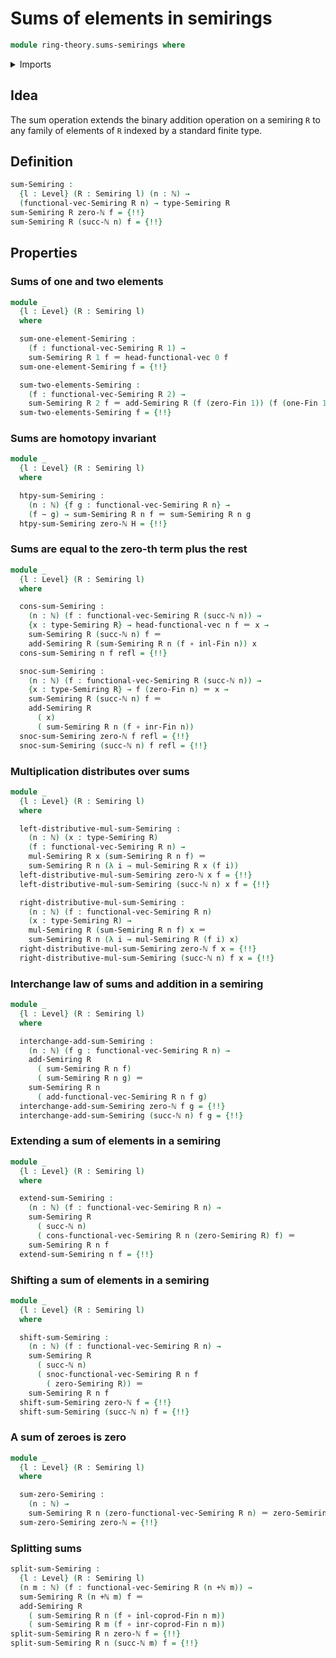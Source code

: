 # Sums of elements in semirings

```agda
module ring-theory.sums-semirings where
```

<details><summary>Imports</summary>

```agda
open import elementary-number-theory.addition-natural-numbers
open import elementary-number-theory.natural-numbers

open import foundation.action-on-identifications-functions
open import foundation.coproduct-types
open import foundation.function-types
open import foundation.homotopies
open import foundation.identity-types
open import foundation.unit-type
open import foundation.universe-levels
open import foundation.whiskering-homotopies

open import linear-algebra.vectors
open import linear-algebra.vectors-on-semirings

open import ring-theory.semirings

open import univalent-combinatorics.coproduct-types
open import univalent-combinatorics.standard-finite-types
```

</details>

## Idea

The sum operation extends the binary addition operation on a semiring `R` to any
family of elements of `R` indexed by a standard finite type.

## Definition

```agda
sum-Semiring :
  {l : Level} (R : Semiring l) (n : ℕ) →
  (functional-vec-Semiring R n) → type-Semiring R
sum-Semiring R zero-ℕ f = {!!}
sum-Semiring R (succ-ℕ n) f = {!!}
```

## Properties

### Sums of one and two elements

```agda
module _
  {l : Level} (R : Semiring l)
  where

  sum-one-element-Semiring :
    (f : functional-vec-Semiring R 1) →
    sum-Semiring R 1 f ＝ head-functional-vec 0 f
  sum-one-element-Semiring f = {!!}

  sum-two-elements-Semiring :
    (f : functional-vec-Semiring R 2) →
    sum-Semiring R 2 f ＝ add-Semiring R (f (zero-Fin 1)) (f (one-Fin 1))
  sum-two-elements-Semiring f = {!!}
```

### Sums are homotopy invariant

```agda
module _
  {l : Level} (R : Semiring l)
  where

  htpy-sum-Semiring :
    (n : ℕ) {f g : functional-vec-Semiring R n} →
    (f ~ g) → sum-Semiring R n f ＝ sum-Semiring R n g
  htpy-sum-Semiring zero-ℕ H = {!!}
```

### Sums are equal to the zero-th term plus the rest

```agda
module _
  {l : Level} (R : Semiring l)
  where

  cons-sum-Semiring :
    (n : ℕ) (f : functional-vec-Semiring R (succ-ℕ n)) →
    {x : type-Semiring R} → head-functional-vec n f ＝ x →
    sum-Semiring R (succ-ℕ n) f ＝
    add-Semiring R (sum-Semiring R n (f ∘ inl-Fin n)) x
  cons-sum-Semiring n f refl = {!!}

  snoc-sum-Semiring :
    (n : ℕ) (f : functional-vec-Semiring R (succ-ℕ n)) →
    {x : type-Semiring R} → f (zero-Fin n) ＝ x →
    sum-Semiring R (succ-ℕ n) f ＝
    add-Semiring R
      ( x)
      ( sum-Semiring R n (f ∘ inr-Fin n))
  snoc-sum-Semiring zero-ℕ f refl = {!!}
  snoc-sum-Semiring (succ-ℕ n) f refl = {!!}
```

### Multiplication distributes over sums

```agda
module _
  {l : Level} (R : Semiring l)
  where

  left-distributive-mul-sum-Semiring :
    (n : ℕ) (x : type-Semiring R)
    (f : functional-vec-Semiring R n) →
    mul-Semiring R x (sum-Semiring R n f) ＝
    sum-Semiring R n (λ i → mul-Semiring R x (f i))
  left-distributive-mul-sum-Semiring zero-ℕ x f = {!!}
  left-distributive-mul-sum-Semiring (succ-ℕ n) x f = {!!}

  right-distributive-mul-sum-Semiring :
    (n : ℕ) (f : functional-vec-Semiring R n)
    (x : type-Semiring R) →
    mul-Semiring R (sum-Semiring R n f) x ＝
    sum-Semiring R n (λ i → mul-Semiring R (f i) x)
  right-distributive-mul-sum-Semiring zero-ℕ f x = {!!}
  right-distributive-mul-sum-Semiring (succ-ℕ n) f x = {!!}
```

### Interchange law of sums and addition in a semiring

```agda
module _
  {l : Level} (R : Semiring l)
  where

  interchange-add-sum-Semiring :
    (n : ℕ) (f g : functional-vec-Semiring R n) →
    add-Semiring R
      ( sum-Semiring R n f)
      ( sum-Semiring R n g) ＝
    sum-Semiring R n
      ( add-functional-vec-Semiring R n f g)
  interchange-add-sum-Semiring zero-ℕ f g = {!!}
  interchange-add-sum-Semiring (succ-ℕ n) f g = {!!}
```

### Extending a sum of elements in a semiring

```agda
module _
  {l : Level} (R : Semiring l)
  where

  extend-sum-Semiring :
    (n : ℕ) (f : functional-vec-Semiring R n) →
    sum-Semiring R
      ( succ-ℕ n)
      ( cons-functional-vec-Semiring R n (zero-Semiring R) f) ＝
    sum-Semiring R n f
  extend-sum-Semiring n f = {!!}
```

### Shifting a sum of elements in a semiring

```agda
module _
  {l : Level} (R : Semiring l)
  where

  shift-sum-Semiring :
    (n : ℕ) (f : functional-vec-Semiring R n) →
    sum-Semiring R
      ( succ-ℕ n)
      ( snoc-functional-vec-Semiring R n f
        ( zero-Semiring R)) ＝
    sum-Semiring R n f
  shift-sum-Semiring zero-ℕ f = {!!}
  shift-sum-Semiring (succ-ℕ n) f = {!!}
```

### A sum of zeroes is zero

```agda
module _
  {l : Level} (R : Semiring l)
  where

  sum-zero-Semiring :
    (n : ℕ) →
    sum-Semiring R n (zero-functional-vec-Semiring R n) ＝ zero-Semiring R
  sum-zero-Semiring zero-ℕ = {!!}
```

### Splitting sums

```agda
split-sum-Semiring :
  {l : Level} (R : Semiring l)
  (n m : ℕ) (f : functional-vec-Semiring R (n +ℕ m)) →
  sum-Semiring R (n +ℕ m) f ＝
  add-Semiring R
    ( sum-Semiring R n (f ∘ inl-coprod-Fin n m))
    ( sum-Semiring R m (f ∘ inr-coprod-Fin n m))
split-sum-Semiring R n zero-ℕ f = {!!}
split-sum-Semiring R n (succ-ℕ m) f = {!!}
```
